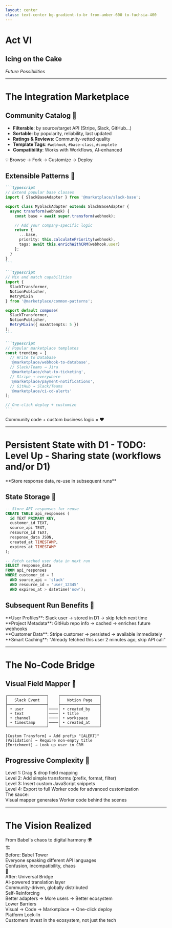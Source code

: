 ```yaml
---
layout: center
class: text-center bg-gradient-to-br from-amber-600 to-fuchsia-400
---
```


# Act VI

## Icing on the Cake

_Future Possibilities_

---

# The Integration Marketplace

<div class="grid grid-cols-2 gap-8">

<div>

## **Community Catalog** 🏪

<div class="text-sm mt-8 p-4 bg-gray-100 dark:bg-gray-800 rounded-lg">

- **Filterable**: by source/target API (Stripe, Slack, GitHub...)
- **Sortable**: by popularity, reliability, last updated
- **Ratings & Reviews**: Community-vetted quality
- **Template Tags**: `#webhook`, `#base-class`, `#complete`
- **Compatibility**: Works with Workflows, AI-enhanced

</div>

<div class="p-4 bg-gray-100 dark:bg-gray-800 rounded-lg mt-4 text-sm font-bold">
💡 Browse → Fork → Customize → Deploy
</div>

</div>

<div>

## **Extensible Patterns** 🧩

<div class="mt-8">

````md magic-move {lines: true}
```typescript
// Extend popular base classes
import { SlackBaseAdapter } from '@marketplace/slack-base';

export class MySlackAdapter extends SlackBaseAdapter {
  async transform(webhook) {
    const base = await super.transform(webhook);

    // Add your company-specific logic
    return {
      ...base,
      priority: this.calculatePriority(webhook),
      tags: await this.enrichWithCRM(webhook.user)
    };
  }
}
```

```typescript
// Mix and match capabilities
import {
  SlackTransformer,
  NotionPublisher,
  RetryMixin
} from '@marketplace/common-patterns';

export default compose(
  SlackTransformer,
  NotionPublisher,
  RetryMixin({ maxAttempts: 5 })
);
```

```typescript
// Popular marketplace templates
const trending = [
  // Write to Database
  '@marketplace/webhook-to-database',
  // Slack/Teams → Jira
  '@marketplace/chat-to-ticketing',
  // Stripe → everywhere
  '@marketplace/payment-notifications',
  // GitHub → Slack/Teams
  '@marketplace/ci-cd-alerts'
];

// One-click deploy + customize
```
````

</div>

</div>

</div>

<v-click at="2">

<div class="mt-8 text-center text-xl font-bold">
Community code + custom business logic = ❤️
</div>

</v-click>



---

# Persistent State with D1 - TODO: Level Up - Sharing state (workflows and/or D1)

<div class="mb-6">**Store response data, re-use in subsequent runs**</div>

<div class="grid grid-cols-2 gap-8">

<div>

## **State Storage** 💾

```sql
-- Store API responses for reuse
CREATE TABLE api_responses (
  id TEXT PRIMARY KEY,
  customer_id TEXT,
  source_api TEXT,
  resource_id TEXT,
  response_data JSON,
  created_at TIMESTAMP,
  expires_at TIMESTAMP
);

-- Fetch cached user data in next run
SELECT response_data
FROM api_responses
WHERE customer_id = ?
  AND source_api = 'slack'
  AND resource_id = 'user_12345'
  AND expires_at > datetime('now');
```

</div>

<div v-click>

## **Subsequent Run Benefits** 🔄

<div class="space-y-4 mt-4">

<div class="p-3 bg-blue-100 dark:bg-blue-900 rounded">
**User Profiles**: Slack user → stored in D1 → skip fetch next time
</div>

<div class="p-3 bg-green-100 dark:bg-green-900 rounded">
**Project Metadata**: GitHub repo info → cached → enriches future webhooks
</div>

<div class="p-3 bg-purple-100 dark:bg-purple-900 rounded">
**Customer Data**: Stripe customer → persisted → available immediately
</div>

<div class="p-3 bg-amber-100 dark:bg-amber-700 rounded">
**Smart Caching**: "Already fetched this user 2 minutes ago, skip API call"
</div>

</div>

</div>

</div>

---

# The No-Code Bridge

<div class="grid grid-cols-2 gap-8">

<div>

## **Visual Field Mapper** 🎨

<div class="p-4 mt-8 bg-gray-100 dark:bg-gray-800 rounded-lg">

```text
┌─────────────────┐    ┌─────────────────┐
│   Slack Event   │    │   Notion Page   │
├─────────────────┤    ├─────────────────┤
│ • user          │────│ • created_by    │
│ • text          │────│ • title         │
│ • channel       │────│ • workspace     │
│ • timestamp     │────│ • created_at    │
└─────────────────┘    └─────────────────┘

[Custom Transform] → Add prefix "[ALERT]"
[Validation] → Require non-empty title
[Enrichment] → Look up user in CRM
```

</div>

</div>

<div v-click>

## **Progressive Complexity** 🚀

<div class="space-y-4 mt-4 mt-8 text-sm">

<div class="p-3 bg-green-100 dark:bg-green-900 rounded">
<span class="font-bold">Level 1</span>: Drag & drop field mapping
</div>

<div class="p-3 bg-blue-100 dark:bg-blue-900 rounded">
<span class="font-bold">Level 2</span>: Add simple transforms (prefix, format, filter)
</div>

<div class="p-3 bg-purple-100 dark:bg-purple-900 rounded">
<span class="font-bold">Level 3</span>: Insert custom JavaScript snippets
</div>

<div class="p-3 bg-orange-100 dark:bg-orange-700 rounded">
<span class="font-bold">Level 4</span>: Export to full Worker code for advanced customization
</div>

</div>

<div class="mt-6 p-4 bg-gradient-to-r from-green-100 to-blue-100 dark:from-green-900 dark:to-blue-900 rounded-lg">
<div class="font-bold">The sauce:</div>
<div class="text-sm">Visual mapper generates Worker code behind the scenes</div>
</div>

</div>

</div>

---

# The Vision Realized

<div class="text-center">

<div v-click="1" class="text-3xl mb-8">From Babel's chaos to digital harmony 🌍</div>

<div v-click="2" class="grid grid-cols-2 gap-8 mb-8">

<div class="p-6 bg-gradient-to-br from-red-100 to-orange-100 dark:from-red-900 dark:to-orange-900 rounded-lg">
<div class="text-2xl mb-2">🏗️</div>
<div class="font-bold">Before: Babel Tower</div>
<div class="text-sm">Everyone speaking different API languages</div>
<div class="text-sm">Confusion, incompatibility, chaos</div>
</div>

<div class="p-6 bg-gradient-to-br from-green-100 to-blue-100 dark:from-green-900 dark:to-blue-900 rounded-lg">
<div class="text-2xl mb-2">🌉</div>
<div class="font-bold">After: Universal Bridge</div>
<div class="text-sm">AI-powered translation layer</div>
<div class="text-sm">Community-driven, globally distributed</div>
</div>

</div>

</div>

<v-click>

<div class="grid grid-cols-3 gap-6 text-center">

<div class="p-4 bg-gradient-to-r from-blue-100 to-purple-100 dark:from-blue-900 dark:to-purple-900 rounded-lg">
<div class="font-bold">Self-Reinforcing</div>
<div class="text-sm">Better adapters → More users → Better ecosystem</div>
</div>

<div class="p-4 bg-gradient-to-r from-green-100 to-blue-100 dark:from-green-900 dark:to-blue-900 rounded-lg">
<div class="font-bold">Lower Barriers</div>
<div class="text-sm">Visual → Code → Marketplace → One-click deploy</div>
</div>

<div class="p-4 bg-gradient-to-r from-purple-100 to-pink-100 dark:from-purple-900 dark:to-pink-900 rounded-lg">
<div class="font-bold">Platform Lock-In</div>
<div class="text-sm">Customers invest in the ecosystem, not just the tech</div>
</div>

</div>

</v-click>
<!--
Transition to closing section
-->